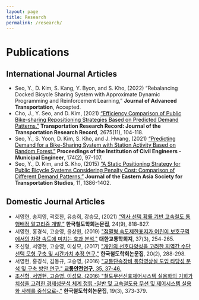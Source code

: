 ```yaml
---
layout: page
title: Research
permalink: /research/
---
```


# Publications
## International Journal Articles
* Seo, Y., D. Kim, S. Kang, Y. Byon, and S. Kho, (2022) “Rebalancing Docked Bicycle Sharing System with Approximate Dynamic Programming and Reinforcement Learning,” **Journal of Advanced Transportation**, Accepted.
* Cho, J., Y. Seo, and D. Kim, (2021) <a href="https://doi.org/10.1177/03611981211016859" style="color: black;">“Efficiency Comparison of Public Bike-sharing Repositioning Strategies Based on Predicted Demand Patterns.”</a> **Transportation Research Record: Journal of the Transportation Research Record**, 2675(11), 104-118.
* Seo, Y., S. Yoon, D. Kim, S. Kho, and J. Hwang, (2021) <a href="https://doi.org/10.1680/jmuen.20.00001" style="color: black;">“Predicting Demand for a Bike-Sharing System with Station Activity Based on Random Forest.”</a> **Proceedings of the Institution of Civil Engineers - Municipal Engineer**, 174(2), 97-107.
* Seo, Y., D. Kim, and S. Kho, (2015) <a href="https://doi.org/10.11175/easts.11.1378" style="color: black;">“A Static Positioning Strategy for Public Bicycle Systems Considering Penalty Cost: Comparison of Different Demand Patterns.”</a> **Journal of the Eastern Asia Society for Transportation Studies**, 11, 1386-1402.

## Domestic Journal Articles
* 서영현, 송지영, 곽호찬, 유승희, 강승모, (2021) <a href="https://doi.org/10.7782/JKSR.2021.24.9.818" style="color: black;">“역사 선택 확률 기반 고속철도 통행배정 알고리즘 개발,”</a> **한국철도학회논문집**, 24(9), 818-827.
* 서영현, 홍경식, 고승영, 윤상원, (2019) <a href="https://doi.org/10.7470/jkst.2019.37.3.254" style="color: black;">"점멸형 속도제한표지가 어린이 보호구역에서의 차량 속도에 미치는 효과 분석,"</a> **대한교통학회지**, 37(3), 254-265.
* 조신형, 서영현, 고승영, 이성모, (2017) <a href="https://doi.org/10.7782/JKSR.2017.20.2.288" style="color: black;">"개인의 선호다양성을 고려한 지역간 수단선택 모형 구축 및 시간가치 추정 연구,"</a> **한국철도학회논문집**, 20(2), 288-298.
* 서영현, 홍경식, 김동규, 고승영, (2016) <a href="https://www.koroad.or.kr/kp_web/thesis.do" style="color: black;">"교통단속장비 통합영상실 도입 타당성 분석 및 구축 방안 연구," **교통안전연구**, 35, 37-46.
* 조신형, 서영현, 고승영, 이성모, (2016) <a href="http://dx.doi.org/10.7782/JKSR.2016.19.3.373" style="color: black;">"철도무선신호제어시스템 실용화의 기회가치성을 고려한 경제성분석 체계 정립 -일반 및 고속철도용 무선 및 제어시스템 실용화 사례를 중심으로-,"</a> **한국철도학회논문집**, 19(3), 373-379.